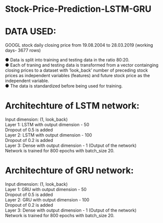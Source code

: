# Stock-Price-Prediction-LSTM-GRU

# DATA USED:
  GOOGL stock daily closing price from 19.08.2004 to 28.03.2019 (working days- 3677 rows) </br>

● Data is split into training and testing data in the ratio 80:20.</br>
● Each of traning and testing data is transformed from a vector containging</br>
closing prices to a dataset with ‘look_back’ number of preceding stock prices as independent variables (features) and future stock price as the independent variable.</br>
● The data is standardized before being used for training.</br>

# Architechture of LSTM network:
Input dimension: (1, look_back)</br>
Layer 1: LSTM with output dimension - 50</br>
Dropout of 0.5 is added</br>
Layer 2: LSTM with output dimension - 100</br>
Dropout of 0.2 is added</br>
Layer 3: Dense with output dimension - 1 (Output of the network) </br>
Network is trained for 800 epochs with batch_size 20.</br>

# Architechture of GRU network:
Input dimension: (1, look_back)</br>
Layer 1: GRU with output dimension - 50</br>
Dropout of 0.5 is added</br>
Layer 2: GRU with output dimension - 100</br>
Dropout of 0.2 is added</br>
Layer 3: Dense with output dimension - 1 (Output of the network) </br>
Network is trained for 800 epochs with batch_size 20.</br>


